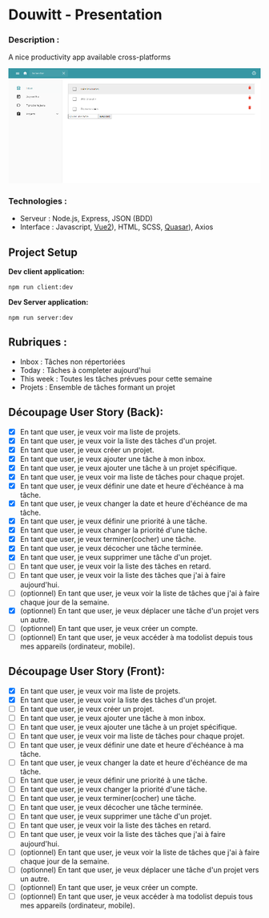 # Douwitt - Presentation

###	Description :
A nice productivity app available cross-platforms

<p align="center">
  <img alt="Douwitt in action" src="/douwitt.png">
</p>

###	Technologies :
- Serveur : Node.js, Express, JSON (BDD)
- Interface : Javascript, [Vue2](https://vuejs.org/)), HTML, SCSS, [Quasar](https://quasar.dev/)), Axios

## Project Setup
**Dev client application:**
```
npm run client:dev
```
**Dev Server application:**
```
npm run server:dev
```

##	Rubriques : 
- Inbox : Tâches non répertoriées
- Today : Tâches à completer aujourd'hui
- This week : Toutes les tâches prévues pour cette semaine
- Projets : Ensemble de tâches formant un projet

##	Découpage User Story (Back): 
  - [X] En tant que user, je veux voir ma liste de projets.
  - [X] En tant que user, je veux voir la liste des tâches d'un projet.
  - [X]	En tant que user, je veux créer un projet.
  - [X]	En tant que user, je veux ajouter une tâche à mon inbox.
  - [X]	En tant que user, je veux ajouter une tâche à un projet spécifique.
  - [X]	En tant que user, je veux voir ma liste de tâches pour chaque projet.
  - [X]	En tant que user, je veux définir une date et heure d'échéance à ma tâche.
  - [X]	En tant que user, je veux changer la date et heure d'échéance de ma tâche.
  - [X]	En tant que user, je veux définir une priorité à une tâche.
  - [X]	En tant que user, je veux changer la priorité d'une tâche.
  - [X]	En tant que user, je veux terminer(cocher) une tâche.
  - [X]	En tant que user, je veux décocher une tâche terminée.
  - [X]	En tant que user, je veux supprimer une tâche d'un projet.
  - [ ] En tant que user, je veux voir la liste des tâches en retard.
  - [ ] En tant que user, je veux voir la liste des tâches que j'ai à faire aujourd'hui.
  - [ ] (optionnel) En tant que user, je veux voir la liste de tâches que j'ai à faire chaque jour de la semaine.
  - [X]	(optionnel) En tant que user, je veux déplacer une tâche d'un projet vers un autre.
  - [ ]	(optionnel) En tant que user, je veux créer un compte.
  - [ ]	(optionnel) En tant que user, je veux accéder à ma todolist depuis tous mes appareils (ordinateur, mobile).

##	Découpage User Story (Front): 
  - [X] En tant que user, je veux voir ma liste de projets.
  - [X] En tant que user, je veux voir la liste des tâches d'un projet.
  - [ ]	En tant que user, je veux créer un projet.
  - [ ]	En tant que user, je veux ajouter une tâche à mon inbox.
  - [ ]	En tant que user, je veux ajouter une tâche à un projet spécifique.
  - [ ]	En tant que user, je veux voir ma liste de tâches pour chaque projet.
  - [ ]	En tant que user, je veux définir une date et heure d'échéance à ma tâche.
  - [ ]	En tant que user, je veux changer la date et heure d'échéance de ma tâche.
  - [ ]	En tant que user, je veux définir une priorité à une tâche.
  - [ ]	En tant que user, je veux changer la priorité d'une tâche.
  - [ ]	En tant que user, je veux terminer(cocher) une tâche.
  - [ ]	En tant que user, je veux décocher une tâche terminée.
  - [ ]	En tant que user, je veux supprimer une tâche d'un projet.
  - [ ] En tant que user, je veux voir la liste des tâches en retard.
  - [ ] En tant que user, je veux voir la liste des tâches que j'ai à faire aujourd'hui.
  - [ ] (optionnel) En tant que user, je veux voir la liste de tâches que j'ai à faire chaque jour de la semaine.
  - [ ]	(optionnel) En tant que user, je veux déplacer une tâche d'un projet vers un autre.
  - [ ]	(optionnel) En tant que user, je veux créer un compte.
  - [ ]	(optionnel) En tant que user, je veux accéder à ma todolist depuis tous mes appareils (ordinateur, mobile).
